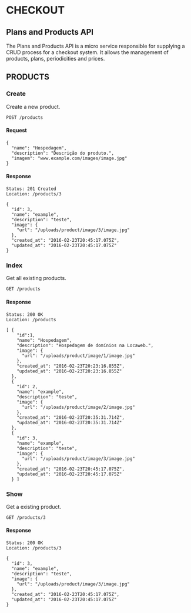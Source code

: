 # CHECKOUT

## Plans and Products API

The Plans and Products API is a micro service responsible for supplying a CRUD process for a checkout system. It allows the management of products, plans, periodicities and prices.

## PRODUCTS

### Create
Create a new product.
```
POST /products
```

#### Request
```
{
  "name": "Hospedagem",
  "description": "Descrição do produto.",
  "imagem": "www.example.com/images/image.jpg"
}
```

#### Response
```
Status: 201 Created
Location: /products/3

{
  "id": 3,
  "name": "example",
  "description": "teste",
  "image": {
    "url": "/uploads/product/image/3/image.jpg"
  },
  "created_at": "2016-02-23T20:45:17.075Z",
  "updated_at": "2016-02-23T20:45:17.075Z"
}
```

### Index
Get all existing products.
```
GET /products
```

#### Response

```
Status: 200 OK
Location: /products

[ {
    "id":1,
    "name": "Hospedagem",
    "description": "Hospedagem de domínios na Locaweb.",
    "image": {
      "url": "/uploads/product/image/1/image.jpg"
    },
    "created_at": "2016-02-23T20:23:16.855Z",
    "updated_at": "2016-02-23T20:23:16.855Z"
  },
  {
    "id": 2,
    "name": "example",
    "description": "teste",
    "image": {
      "url": "/uploads/product/image/2/image.jpg"
    },
    "created_at": "2016-02-23T20:35:31.714Z",
    "updated_at": "2016-02-23T20:35:31.714Z"
  },
  {
    "id": 3,
    "name": "example",
    "description": "teste",
    "image": {
      "url": "/uploads/product/image/3/image.jpg"
    },
    "created_at": "2016-02-23T20:45:17.075Z",
    "updated_at": "2016-02-23T20:45:17.075Z"
  } ]
```

### Show
Get a existing product.
```
GET /products/3
```

#### Response

```
Status: 200 OK
Location: /products/3

{
  "id": 3,
  "name": "example",
  "description": "teste",
  "image": {
    "url": "/uploads/product/image/3/image.jpg"
  },
  "created_at": "2016-02-23T20:45:17.075Z",
  "updated_at": "2016-02-23T20:45:17.075Z"
}
```
